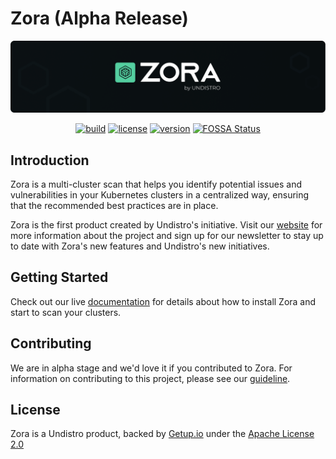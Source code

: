 # Zora (Alpha Release)

<div align="center">

<a href="https://zora.undistro.io/" target="_blank">
    <img src="docs/assets/logo-github.png" alt="Zora Logo">
</a>

[![build](https://github.com/getupio-undistro/zora/actions/workflows/build.yaml/badge.svg)](https://github.com/getupio-undistro/zora/actions/workflows/build.yaml)
[![license](https://img.shields.io/github/license/getupio-undistro/zora)](https://github.com/getupio-undistro/zora/blob/main/LICENSE)
[![version](https://img.shields.io/github/v/tag/getupio-undistro/zora?sort=semver)](https://github.com/getupio-undistro/zora/tags)
[![FOSSA Status](https://app.fossa.com/api/projects/git%2Bgithub.com%2Fgetupio-undistro%2Fzora.svg?type=shield)](https://app.fossa.com/projects/git%2Bgithub.com%2Fgetupio-undistro%2Fzora?ref=badge_shield)

</div>

## Introduction

Zora is a multi-cluster scan that helps you identify potential issues and vulnerabilities
in your Kubernetes clusters in a centralized way, ensuring that the recommended best practices are in place.

Zora is the first product created by Undistro's initiative. Visit our [website](https://undistro.io) for more information about the project and sign up for our newsletter to stay up to date with Zora's new features and Undistro's new initiatives.

## Getting Started

Check out our live [documentation](https://zora.undistro.io) for details about how to install Zora and start to scan your clusters.

## Contributing

We are in alpha stage and we'd love it if you contributed to Zora. For information on contributing to this project, please see our [guideline](https://github.com/getupio-undistro/zora/blob/main/CONTRIBUTING.md).

## License

Zora is a Undistro product, backed by [Getup.io](https://getup.io) under the [Apache License 2.0](LICENSE)
